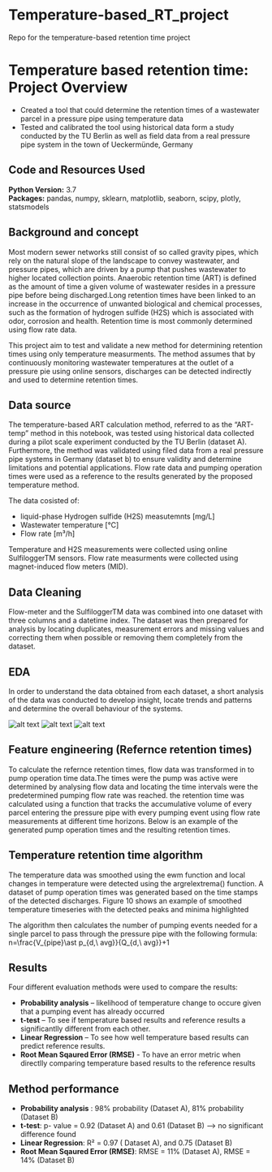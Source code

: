# Temperature-based_RT_project
Repo for the temperature-based retention time project

# Temperature based retention time: Project Overview 

* Created a tool that could determine the retention times of a wastewater parcel in a pressure pipe using temperature data
* Tested and calibrated the tool using historical data form a study conducted by the TU Berlin as well as field data from a real pressure pipe system in the town of Ueckermünde, Germany

## Code and Resources Used 
**Python Version:** 3.7  
**Packages:** pandas, numpy, sklearn, matplotlib, seaborn, scipy, plotly, statsmodels 

## Background and concept

Most modern sewer networks still consist of so called gravity pipes, which rely on the natural slope of the landscape to convey wastewater, and pressure pipes, which are driven by a pump that pushes wastewater to higher located collection points. Anaerobic retention time (ART) is defined as the amount of time a given volume of wastewater resides in a pressure pipe before being discharged.Long retention times have been linked to an increase in the occurrence of unwanted biological and chemical processes, such as the formation of hydrogen sulfide (H2S) which is associated with odor, corrosion and health. Retention time is most commonly determined using flow rate data. 

This project aim to test and validate a new method for determining retention times using only temperature measurments. The method assumes that by continuously monitoring wastewater temperatures at the outlet of a pressure pie using online sensors, discharges can be detected indirectly and used to determine retention times. 

## Data source
The temperature-based ART calculation method, referred to as the “ART-temp” method in this notebook, was tested using historical data collected during a pilot scale experiment conducted by the TU Berlin (dataset A). Furthermore, the method was validated using filed data from a real pressure pipe systems in Germany (dataset b) to ensure validity and determine limitations and potential applications. Flow rate data and pumping operation times were used as a reference to the results generated by the proposed temperature method. 

The data cosisted of:

* liquid-phase Hydrogen sulfide (H2S) measutemnts [mg/L]
* Wastewater temperature [°C]
* Flow rate [m³/h]

Temperature and H2S measurements were collected using online SulfiloggerTM sensors. Flow rate measurments were collected using magnet-induced flow meters (MID). 


## Data Cleaning
Flow-meter and the SulfiloggerTM data was combined into one dataset with three columns and a datetime index. The dataset was then prepared for analysis by locating duplicates, measurement errors and missing values and correcting them when possible or removing them completely from the dataset. 

## EDA
In order to understand the data obtained from each dataset, a short analysis of the data was conducted to develop insight, locate trends and patterns and determine the overall behaviour of the systems.

![alt text](https://github.com/moe221/Temperature-based_RT_project/blob/main/Images/Ueckerm%C3%BCnde/Flow%20%26temo%20dry%20weather%20-new%20130%25%20zoom.png "Salary by Position")
![alt text](https://github.com/PlayingNumbers/ds_salary_proj/blob/master/positions_by_state.png "Job Opportunities by State")
![alt text](https://github.com/PlayingNumbers/ds_salary_proj/blob/master/correlation_visual.png "Correlations")

## Feature engineering (Refernce retention times)
To calculate the refernce retention times, flow data was transformed in to pump operation time data.The times were the pump was active were determined by analysing flow data and locating the time intervals were the predetermined pumping flow rate was reached. the retention time was calculated using a function that tracks the accumulative volume of every parcel entering the pressure pipe with every pumping event using flow rate measurements at different time horizons. Below is an example of the generated pump operation times and the resulting retention times. 

## Temperature retention time algorithm

The temperature data was smoothed using the ewm function and local changes in temperature were detected using the argrelextrema() function. A dataset of pump operation times was generated based on the time stamps of the detected discharges. Figure 10 shows an example of smoothed temperature timeseries with the detected peaks and minima highlighted 

The algorithm then calculates the number of pumping events needed for a single parcel to pass through the pressure pipe with the following formula:
n=\frac{V_{pipe}\ast p_{d,\ avg}}{Q_{d,\ avg}}+1		

## Results 
Four different evaluation methods were used to compare the results:
*	**Probability analysis** – likelihood of temperature change to occure given that a pumping event has already occurred 
*	**t-test** – To see if temperature based results and reference results a significantlly different from each other.
*	**Linear Regression** – To see how well temperature based results can predict reference results.
* **Root Mean Sqaured Error (RMSE)** - To have an error metric when directlly comparing temperature based results to the reference results

## Method performance
*	**Probability analysis** : 98% probability (Dataset A), 81% probability (Dataset B)
*	**t-test**: p- value = 0.92 (Dataset A) and 0.61 (Dataset B) --> no significant difference found
*	**Linear Regression**: R² = 0.97 ( Dataset A), and 0.75 (Dataset B)
* **Root Mean Sqaured Error (RMSE)**: RMSE = 11% (Dataset A), RMSE = 14% (Dataset B)

